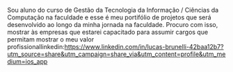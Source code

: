 Sou aluno do curso de Gestão da Tecnologia da Informação / Ciências da Computação
na faculdade e esse é meu portifólio de projetos que será desenvolvido ao longo da
minha jornada na faculdade. Procuro com isso, mostrar às empresas que estarei
capacitado para assumir cargos que permitam mostrar o meu valor profissionallinkedin:https://www.linkedin.com/in/lucas-brunelli-42baa12b7?utm_source=share&utm_campaign=share_via&utm_content=profile&utm_medium=ios_app
<!---
illenurb/illenurb is a ✨ special ✨ repository because its `README.md` (this file) appears on your GitHub profile.
You can click the Preview link to take a look at your changes.
--->
